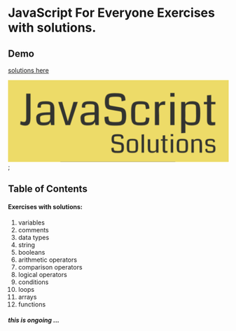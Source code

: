 # JavaScript For Everyone Exercises with solutions.

## Demo

[solutions here](https://mostafain.github.io/JavaScript-For-Everyone-Exercises/ExercisesIndex.html)

![screenshot Demo](demoPic.png);


## Table of Contents

#### Exercises with solutions: 

1. variables
2. comments
3. data types
4. string
5. booleans
6. arithmetic operators
7. comparison operators
8. logical operators
9. conditions
10. loops 
11. arrays
12. functions

##### this is ongoing ...

